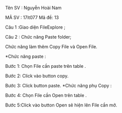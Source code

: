 Tên SV : Nguyễn Hoài Nam

MÃ SV : 17it077
Mã đề: 13

Câu 1 :Giao diện FileExplore ;

Câu 2 : Chức năng Paste folder;

Chức năng làm thêm Copy File và Open File.

*Chức năng paste :

Bước 1: Chọn File cần paste trên table .

Bước 2: Click vào button copy.

Bước 3: Click button paste. *Chức năng phụ Copy :

Bước 4: Chọn File cần Open trên table .

Bước 5:Click vào button Open sẽ hiện lên File cần mở.
